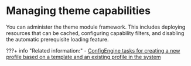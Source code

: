 # Managing theme capabilities

You can administer the theme module framework. This includes deploying resources that can be cached, configuring capability filters, and disabling the automatic prerequisite loading feature.

<!--
-   **[Deploying themes with cacheable resources](../dev-theme/themeopt_mod_adminmod.md)**  
Data sources are used in a portal to serve content. Some resources are cached and other resources can define cache settings and pass them to a data source. In a production environment, use caching. When debugging themes, disable caching. -->


???+ info "Related information:"
    - [ConfigEngine tasks for creating a new profile based on a template and an existing profile in the system](../the_module_framework/themeopt_configengine_profile.md)

